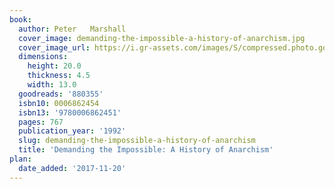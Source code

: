 ```yaml
---
book:
  author: Peter   Marshall
  cover_image: demanding-the-impossible-a-history-of-anarchism.jpg
  cover_image_url: https://i.gr-assets.com/images/S/compressed.photo.goodreads.com/books/1347731638l/880355.jpg
  dimensions:
    height: 20.0
    thickness: 4.5
    width: 13.0
  goodreads: '880355'
  isbn10: 0006862454
  isbn13: '9780006862451'
  pages: 767
  publication_year: '1992'
  slug: demanding-the-impossible-a-history-of-anarchism
  title: 'Demanding the Impossible: A History of Anarchism'
plan:
  date_added: '2017-11-20'
---
```

